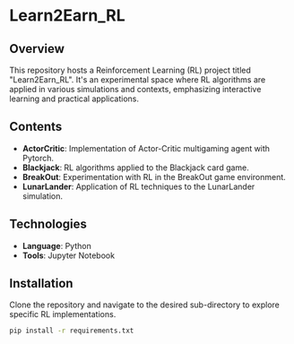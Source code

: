 # Learn2Earn_RL

## Overview
This repository hosts a Reinforcement Learning (RL) project titled "Learn2Earn_RL". It's an experimental space where RL algorithms are applied in various simulations and contexts, emphasizing interactive learning and practical applications.

## Contents
- **ActorCritic**: Implementation of Actor-Critic multigaming agent with Pytorch.
- **Blackjack**: RL algorithms applied to the Blackjack card game.
- **BreakOut**: Experimentation with RL in the BreakOut game environment.
- **LunarLander**: Application of RL techniques to the LunarLander simulation.

## Technologies
- **Language**: Python
- **Tools**: Jupyter Notebook

## Installation
Clone the repository and navigate to the desired sub-directory to explore specific RL implementations.

```bash
pip install -r requirements.txt
```
